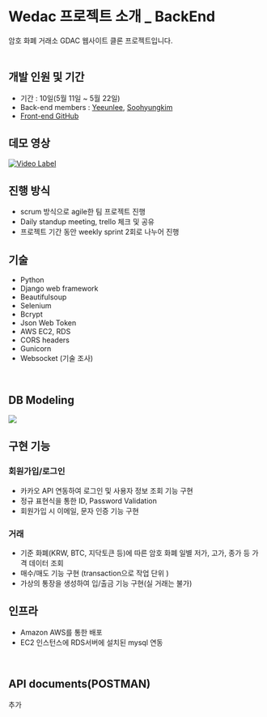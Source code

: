 # Wedac 프로젝트 소개 _ BackEnd
암호 화폐 거래소 GDAC 웹사이트 클론 프로젝트입니다.
<br>
<br>

## 개발 인원 및  기간
- 기간 : 10일(5월 11일 ~ 5월 22일)
- Back-end members : [Yeeunlee](https://github.com/yenilee), [Soohyungkim](https://github.com/soohyung0121)
- [Front-end GitHub](https://github.com/wecode-bootcamp-korea/wedac-frontend)

## 데모 영상 
[![Video Label](http://bitly.kr/sJamEpDUGl)](https://youtu.be/LdF1LG_R4Uo)
<br>

## 진행 방식
- scrum 방식으로 agile한 팀 프로젝트 진행
- Daily standup meeting, trello 체크 및 공유 
- 프로젝트 기간 동안 weekly sprint 2회로 나누어 진행 

## 기술

- Python
- Django web framework
- Beautifulsoup 
- Selenium
- Bcrypt
- Json Web Token
- AWS EC2, RDS
- CORS headers
- Gunicorn
- Websocket (기술 조사)
<br>

## DB Modeling
![](http://bitly.kr/BRv5mjbimu)

## 구현 기능
### 회원가입/로그인
- 카카오 API 연동하여 로그인 및 사용자 정보 조회 기능 구현
- 정규 표현식을 통한 ID, Password Validation
- 회원가입 시 이메일, 문자 인증 기능 구현

### 거래
- 기준 화폐(KRW, BTC, 지닥토큰 등)에 따른 암호 화폐 일별 저가, 고가, 종가 등 가격 데이터 조회
- 매수/매도 기능 구현 (transaction으로 작업 단위 ) 
- 가상의 통장을 생성하여 입/출금 기능 구현(실 거래는 불가)

## 인프라
- Amazon AWS를 통한 배포
- EC2 인스턴스에 RDS서버에 설치된 mysql 연동

<br>

## API documents(POSTMAN)
추가 
